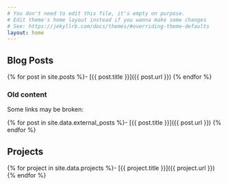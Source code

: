 ```yaml
---
# You don't need to edit this file, it's empty on purpose.
# Edit theme's home layout instead if you wanna make some changes
# See: https://jekyllrb.com/docs/themes/#overriding-theme-defaults
layout: home
---
```


## Blog Posts

{% for post in site.posts %}- [{{ post.title }}]({{ post.url }})
{% endfor %}

### Old content

Some links may be broken:

{% for post in site.data.external_posts %}- [{{ post.title }}]({{ post.url }})
{% endfor %}

## Projects

{% for project in site.data.projects %}- [{{ project.title }}]({{ project.url }})
{% endfor %}
